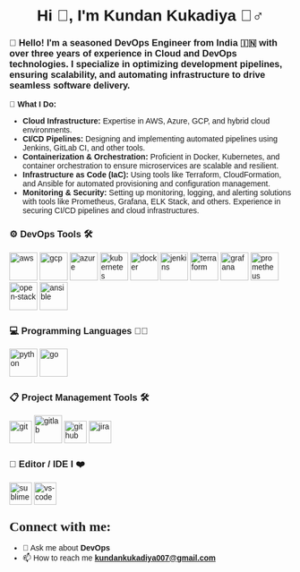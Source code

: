 <!-- Header Section -->
<h1 align="center"><font face="Arial">Hi 👋, I'm Kundan Kukadiya 🏄‍♂️ </h1>
<h3> 👋 Hello! I'm a seasoned DevOps Engineer from India 🇮🇳 with over three years of experience in Cloud and DevOps technologies. I specialize in optimizing development pipelines, ensuring scalability, and automating infrastructure to drive seamless software delivery. </h3>

🌟 **What I Do:**
- **Cloud Infrastructure:** Expertise in AWS, Azure, GCP, and hybrid cloud environments.
- **CI/CD Pipelines:** Designing and implementing automated pipelines using Jenkins, GitLab CI, and other tools.
- **Containerization & Orchestration:** Proficient in Docker, Kubernetes, and container orchestration to ensure microservices are scalable and resilient.
- **Infrastructure as Code (IaC):** Using tools like Terraform, CloudFormation, and Ansible for automated provisioning and configuration management.
- **Monitoring & Security:** Setting up monitoring, logging, and alerting solutions with tools like Prometheus, Grafana, ELK Stack, and others. Experience in securing CI/CD pipelines and cloud infrastructures.


### ⚙️ DevOps Tools 🛠️
<p align="left"><img src="https://www.svgrepo.com/show/331300/aws.svg" alt="aws" title="aws" width="50" height="50"/>
   <img src="https://www.svgrepo.com/show/448223/gcp.svg" alt="gcp" title="gcp" width="50" height="50"/>
   <img src="https://www.svgrepo.com/show/448274/azure.svg" alt="azure" title="azure" width="50" height="50"/>
   <img src="https://www.svgrepo.com/show/376331/kubernetes.svg" alt="kubernetes" title="kubernetes" width="50" height="50"/>
   <img src="https://www.svgrepo.com/show/448221/docker.svg" alt="docker" title="docker" width="50" height="50"/> 
   <img src="https://www.vectorlogo.zone/logos/jenkins/jenkins-icon.svg" alt="jenkins" title="jenkins" width="50" height="50"/>  
   <img src="https://www.svgrepo.com/show/354447/terraform-icon.svg" alt="terraform" title="terraform" width="50" height="50"/>
   <img src="https://www.svgrepo.com/show/353829/grafana.svg" alt="grafana" title="grafana" width="50" height="50"/>
   <img src="https://www.svgrepo.com/show/354219/prometheus.svg" alt="prometheus" title="prometheus" width="50" height="50"/>
   <img src="https://www.svgrepo.com/show/354145/openstack-icon.svg" alt="open-stack" title="open-stack" width="50" height="50"/>
   <img src="https://www.vectorlogo.zone/logos/ansible/ansible-icon.svg" alt="ansible" title="ansible" width="50" height="50"/> 

### 💻 Programming Languages 👨‍💻
<p align="left"> <img src="https://www.svgrepo.com/show/452091/python.svg" alt="python" title="python" width="50" height="50"/>
   <img src="https://www.svgrepo.com/show/373632/go.svg" alt="go" title="go" width="50" height="50"/>

### 📋 Project Management Tools 🛠️
<p align="left"><img src="https://www.vectorlogo.zone/logos/git-scm/git-scm-icon.svg" alt="git" title="git" width="40" height="40"/>  
    <img src="https://www.svgrepo.com/show/448226/gitlab.svg" alt="gitlab" title="gitlab" width="50" height="50"/>  
    <img src="https://www.vectorlogo.zone/logos/github/github-icon.svg" alt="github" title="github" width="40" height="40"/>
    <img src="https://www.vectorlogo.zone/logos/atlassian_jira/atlassian_jira-icon.svg" alt="jira" title="jira" width="40" height="40"/></p>

### 📝 Editor / IDE I ❤️
<p align="left"><img src="https://www.svgrepo.com/show/452109/sublime-text.svg" alt="sublime" title="sublime" width="40" height="40"/> 
  <img src="https://www.vectorlogo.zone/logos/visualstudio_code/visualstudio_code-icon.svg" alt="vs-code" title="vs-code" width="40" height="40"/> </p>

<!-- Contact Section -->
<h3 align="left"><font size="+2" face="Verdana">Connect with me:</font></h3>
<p align="left">
</p>

- 💬 Ask me about **DevOps**
- 📫 How to reach me **[kundankukadiya007@gmail.com](mailto:kundankukadiya007@gmail.com)**
